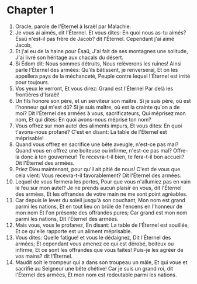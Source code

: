# Chapter 1

1. Oracle, parole de l'Éternel à Israël par Malachie.
2. Je vous ai aimés, dit l'Éternel. Et vous dites: En quoi nous as-tu aimés? Ésaü n'est-il pas frère de Jacob? dit l'Éternel. Cependant j'ai aimé Jacob,
3. Et j'ai eu de la haine pour Ésaü, J'ai fait de ses montagnes une solitude, J'ai livré son héritage aux chacals du désert.
4. Si Édom dit: Nous sommes détruits, Nous relèverons les ruines! Ainsi parle l'Éternel des armées: Qu'ils bâtissent, je renverserai, Et on les appellera pays de la méchanceté, Peuple contre lequel l'Éternel est irrité pour toujours.
5. Vos yeux le verront, Et vous direz: Grand est l'Éternel Par delà les frontières d'Israël!
6. Un fils honore son père, et un serviteur son maître. Si je suis père, où est l'honneur qui m'est dû? Si je suis maître, où est la crainte qu'on a de moi? Dit l'Éternel des armées à vous, sacrificateurs, Qui méprisez mon nom, Et qui dites: En quoi avons-nous méprisé ton nom?
7. Vous offrez sur mon autel des aliments impurs, Et vous dites: En quoi t'avons-nous profané? C'est en disant: La table de l'Éternel est méprisable!
8. Quand vous offrez en sacrifice une bête aveugle, n'est-ce pas mal? Quand vous en offrez une boiteuse ou infirme, n'est-ce pas mal? Offre-la donc à ton gouverneur! Te recevra-t-il bien, te fera-t-il bon accueil? Dit l'Éternel des armées.
9. Priez Dieu maintenant, pour qu'il ait pitié de nous! C'est de vous que cela vient: Vous recevra-t-il favorablement? Dit l'Éternel des armées.
10. Lequel de vous fermera les portes, Pour que vous n'allumiez pas en vain le feu sur mon autel? Je ne prends aucun plaisir en vous, dit l'Éternel des armées, Et les offrandes de votre main ne me sont point agréables.
11. Car depuis le lever du soleil jusqu'à son couchant, Mon nom est grand parmi les nations, Et en tout lieu on brûle de l'encens en l'honneur de mon nom Et l'on présente des offrandes pures; Car grand est mon nom parmi les nations, Dit l'Éternel des armées.
12. Mais vous, vous le profanez, En disant: La table de l'Éternel est souillée, Et ce qu'elle rapporte est un aliment méprisable.
13. Vous dites: Quelle fatigue! et vous le dédaignez, Dit l'Éternel des armées; Et cependant vous amenez ce qui est dérobé, boiteux ou infirme, Et ce sont les offrandes que vous faites! Puis-je les agréer de vos mains? dit l'Éternel.
14. Maudit soit le trompeur qui a dans son troupeau un mâle, Et qui voue et sacrifie au Seigneur une bête chétive! Car je suis un grand roi, dit l'Éternel des armées, Et mon nom est redoutable parmi les nations.

